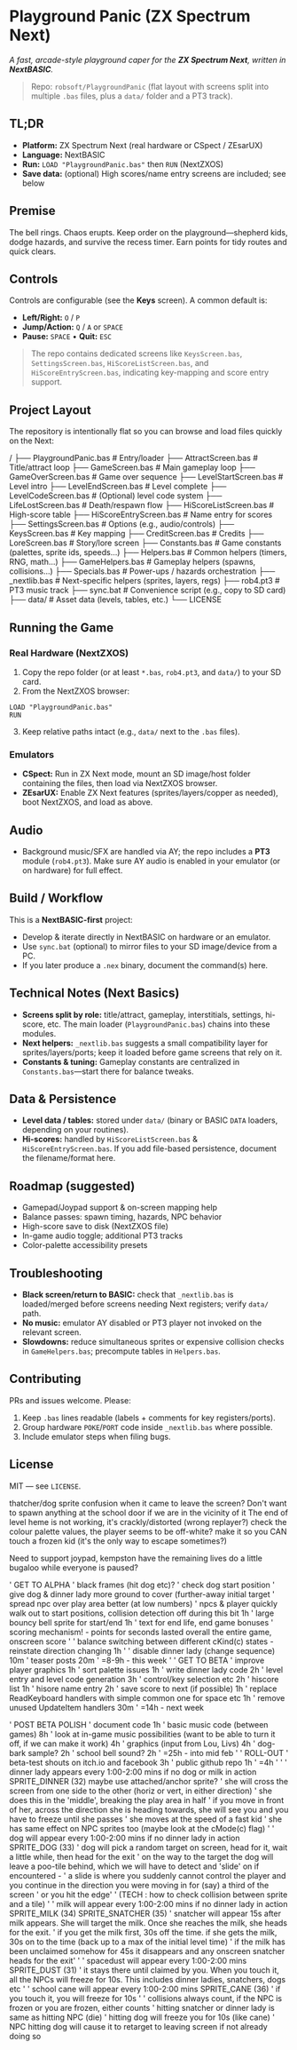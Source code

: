 # Playground Panic (ZX Spectrum Next)

_A fast, arcade-style playground caper for the **ZX Spectrum Next**, written in **NextBASIC**._

> Repo: `robsoft/PlaygroundPanic` (flat layout with screens split into multiple `.bas` files, plus a `data/` folder and a PT3 track).

## TL;DR

- **Platform:** ZX Spectrum Next (real hardware or CSpect / ZEsarUX)  
- **Language:** NextBASIC  
- **Run:** `LOAD "PlaygroundPanic.bas"` then `RUN` (NextZXOS)  
- **Save data:** (optional) High scores/name entry screens are included; see below

## Premise

The bell rings. Chaos erupts. Keep order on the playground—shepherd kids, dodge hazards, and survive the recess timer. Earn points for tidy routes and quick clears.

## Controls

Controls are configurable (see the **Keys** screen). A common default is:

- **Left/Right:** `O` / `P`  
- **Jump/Action:** `Q` / `A` or `SPACE`  
- **Pause:** `SPACE` • **Quit:** `ESC`

> The repo contains dedicated screens like `KeysScreen.bas`, `SettingsScreen.bas`, `HiScoreListScreen.bas`, and `HiScoreEntryScreen.bas`, indicating key-mapping and score entry support.

## Project Layout

The repository is intentionally flat so you can browse and load files quickly on the Next:

/
├── PlaygroundPanic.bas # Entry/loader
├── AttractScreen.bas # Title/attract loop
├── GameScreen.bas # Main gameplay loop
├── GameOverScreen.bas # Game over sequence
├── LevelStartScreen.bas # Level intro
├── LevelEndScreen.bas # Level complete
├── LevelCodeScreen.bas # (Optional) level code system
├── LifeLostScreen.bas # Death/respawn flow
├── HiScoreListScreen.bas # High-score table
├── HiScoreEntryScreen.bas # Name entry for scores
├── SettingsScreen.bas # Options (e.g., audio/controls)
├── KeysScreen.bas # Key mapping
├── CreditScreen.bas # Credits
├── LoreScreen.bas # Story/lore screen
├── Constants.bas # Game constants (palettes, sprite ids, speeds…)
├── Helpers.bas # Common helpers (timers, RNG, math…)
├── GameHelpers.bas # Gameplay helpers (spawns, collisions…)
├── Specials.bas # Power-ups / hazards orchestration
├── _nextlib.bas # Next-specific helpers (sprites, layers, regs)
├── rob4.pt3 # PT3 music track
├── sync.bat # Convenience script (e.g., copy to SD card)
├── data/ # Asset data (levels, tables, etc.)
└── LICENSE


## Running the Game

### Real Hardware (NextZXOS)

1. Copy the repo folder (or at least `*.bas`, `rob4.pt3`, and `data/`) to your SD card.  
2. From the NextZXOS browser:  

```
LOAD "PlaygroundPanic.bas"
RUN
```
3. Keep relative paths intact (e.g., `data/` next to the `.bas` files).

### Emulators

- **CSpect:** Run in ZX Next mode, mount an SD image/host folder containing the files, then load via NextZXOS browser.  
- **ZEsarUX:** Enable ZX Next features (sprites/layers/copper as needed), boot NextZXOS, and load as above.

## Audio

- Background music/SFX are handled via AY; the repo includes a **PT3** module (`rob4.pt3`). Make sure AY audio is enabled in your emulator (or on hardware) for full effect.

## Build / Workflow

This is a **NextBASIC-first** project:

- Develop & iterate directly in NextBASIC on hardware or an emulator.  
- Use `sync.bat` (optional) to mirror files to your SD image/device from a PC.  
- If you later produce a `.nex` binary, document the command(s) here.

## Technical Notes (Next Basics)

- **Screens split by role:** title/attract, gameplay, interstitials, settings, hi-score, etc. The main loader (`PlaygroundPanic.bas`) chains into these modules.  
- **Next helpers:** `_nextlib.bas` suggests a small compatibility layer for sprites/layers/ports; keep it loaded before game screens that rely on it.  
- **Constants & tuning:** Gameplay constants are centralized in `Constants.bas`—start there for balance tweaks.

## Data & Persistence

- **Level data / tables:** stored under `data/` (binary or BASIC `DATA` loaders, depending on your routines).  
- **Hi-scores:** handled by `HiScoreListScreen.bas` & `HiScoreEntryScreen.bas`. If you add file-based persistence, document the filename/format here.

## Roadmap (suggested)

- Gamepad/Joypad support & on-screen mapping help  
- Balance passes: spawn timing, hazards, NPC behavior  
- High-score save to disk (NextZXOS file)  
- In-game audio toggle; additional PT3 tracks  
- Color-palette accessibility presets

## Troubleshooting

- **Black screen/return to BASIC:** check that `_nextlib.bas` is loaded/merged before screens needing Next registers; verify `data/` path.  
- **No music:** emulator AY disabled or PT3 player not invoked on the relevant screen.  
- **Slowdowns:** reduce simultaneous sprites or expensive collision checks in `GameHelpers.bas`; precompute tables in `Helpers.bas`.

## Contributing

PRs and issues welcome. Please:

1. Keep `.bas` lines readable (labels + comments for key registers/ports).  
2. Group hardware `POKE`/`PORT` code inside `_nextlib.bas` where possible.  
3. Include emulator steps when filing bugs.

## License

MIT — see `LICENSE`.








thatcher/dog sprite confusion when it came to leave the screen?
Don't want to spawn anything at the school door if we are in the vicinity of it
The end of level heme is not working, it's crackly/distorted (wrong replayer?)
check the colour palette values, the player seems to be off-white?
make it so you CAN touch a frozen kid (it's the only way to escape sometimes?)

Need to support joypad, kempston
have the remaining lives do a little bugaloo while everyone is paused?


' GET TO ALPHA
' black frames (hit dog etc)?
' check dog start position
' give dog & dinner lady more ground to cover (further-away initial target
' spread npc over play area better (at low numbers)
' npcs & player quickly walk out to start positions, collision detection off during this bit 1h 
' large bouncy bell sprite for start/end 1h
' text for end life, end game bonuses
' scoring mechanism! - points for seconds lasted overall the entire game, onscreen score
' 
' balance switching between different cKind(c) states - reinstate direction changing 1h
'
' disable dinner lady (change sequence) 10m 
' teaser posts 20m
' =8-9h - this week
'
' GET TO BETA
' improve player graphics 1h
' sort palette issues 1h
' write dinner lady code 2h
' level entry and level code generation 3h
' control/key selection etc 2h
' hiscore list 1h
' hisore name entry 2h
' save score to next (if possible) 1h
' replace ReadKeyboard handlers with simple common one for space etc 1h
' remove unused UpdateItem handlers 30m
' =14h - next week


' POST BETA POLISH
' document code 1h
' basic music code (between games) 8h
' look at in-game music possibilities (want to be able to turn it off, if we can make it work) 4h
' graphics (input from Lou, Livs) 4h
' dog-bark sample? 2h
' school bell sound? 2h
' =25h - into mid feb
'
' ROLL-OUT
' beta-test shouts on itch.io and facebook 3h
' public github repo 1h
' =4h
'
'
' dinner lady appears every 1:00-2:00 mins if no dog or milk in action SPRITE_DINNER (32) maybe use attached/anchor sprite?
' she will cross the screen from one side to the other (horiz or vert, in either direction)
' she does this in the 'middle', breaking the play area in half
' if you move in front of her, across the direction she is heading towards, she will see you and you have to freeze until she passes
' she moves at the speed of a fast kid
' she has same effect on NPC sprites too (maybe look at the cMode(c) flag) 
'
' dog will appear every 1:00-2:00 mins if no dinner lady in action SPRITE_DOG (33)
' dog will pick a random target on screen, head for it, wait a little while, then head for the exit
' on the way to the target the dog will leave a poo-tile behind, which we will have to detect and 'slide' on if encountered -
' a slide is where you suddenly cannot control the player and you continue in the direction you were moving in for (say) a third of the screen
' or you hit the edge'
' (TECH : how to check collision between sprite and a tile)
' 
' milk will appear every 1:00-2:00 mins if no dinner lady in action SPRITE_MILK (34) SPRITE_SNATCHER (35)
' snatcher will appear 15s after milk appears. She will target the milk. Once she reaches the milk, she heads for the exit.
' if you get the milk first, 30s off the time. if she gets the milk, 30s on to the time (back up to a max of the initial level time)
' if the milk has been unclaimed somehow for 45s it disappears and any onscreen snatcher heads for the exit'
'
' spacedust will appear every 1:00-2:00 mins SPRITE_DUST (31)
' it stays there until claimed by you. When you touch it, all the NPCs will freeze for 10s. This includes dinner ladies, snatchers, dogs etc
' 
' school cane will appear every 1:00-2:00 mins SPRITE_CANE (36)
' if you touch it, you will freeze for 10s
'
' collisions always count, if the NPC is frozen or you are frozen, either counts
' hitting snatcher or dinner lady is same as hitting NPC (die)
' hitting dog will freeze you for 10s (like cane)
' NPC hitting dog will cause it to retarget to leaving screen if not already doing so

